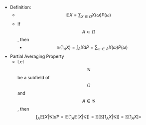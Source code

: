 - Definition:
	- $$\mathbb{E}X = \sum_{X\in\Omega}X(\omega)P(\omega)$$
	- If $$A\subset \Omega$$, then
		- $$\mathbb{E}(1_AX) = \int_AXdP=\sum_{\omega\in A} X(\omega)P(\omega)$$
- Partial Averaging Property
	- Let $$\mathcal{G}$$ be a subfield of $$\Omega$$ and $$A\in \mathcal{G}$$, then $$\int_{A}\mathbb{E}[X\vert \mathcal{G}]dP = \mathbb{E}[1_A\mathbb{E}[X\vert \mathcal{G}]] = \mathbb{E}[\mathbb{E}[1_A X\vert \mathcal{G}]] = \mathbb{E}[1_A X] = $$